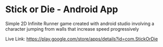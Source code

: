
# Stick or Die - Android App



Simple 2D Infinite Runner game created with android studio involving a character jumping from walls that increase speed progressively

Live Link: https://play.google.com/store/apps/details?id=com.StickOrDie
